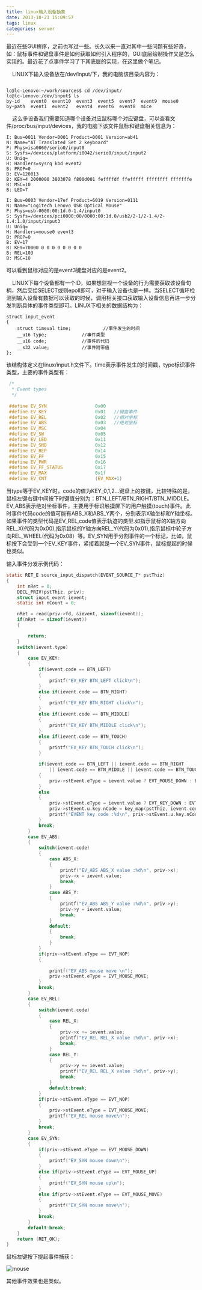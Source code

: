```yaml
---
title: linux输入设备抽象
date: 2013-10-21 15:09:57
tags: linux
categories: server
---
```


最近在些GUI程序，之前也写过一些。长久以来一直对其中一些问题有些好奇，如：鼠标事件和键盘事件是如何获取如何引入程序的，GUI底层绘制操作又是怎么实现的。最近花了点事件学习了下其底层的实现，在这里做个笔记。

<!-- more -->

    LINUX下输入设备放在/dev/input/下，我的电脑该目录内容为：

```shell

lc@lc-Lenovo:~/work/sources$ cd /dev/input/
lc@lc-Lenovo:/dev/input$ ls
by-id    event0  event10  event3  event5  event7  event9  mouse0
by-path  event1  event2   event4  event6  event8  mice

```

    这么多设备我们需要知道哪个设备对应鼠标哪个对应键盘，可以查看文件/proc/bus/input/devices，我的电脑下该文件鼠标和键盘相关信息为：

```shell  
I: Bus=0011 Vendor=0001 Product=0001 Version=ab41
N: Name="AT Translated Set 2 keyboard"
P: Phys=isa0060/serio0/input0
S: Sysfs=/devices/platform/i8042/serio0/input/input2
U: Uniq=
H: Handlers=sysrq kbd event2 
B: PROP=0
B: EV=120013
B: KEY=4 2000000 3803078 f800d001 feffffdf ffefffff ffffffff fffffffe
B: MSC=10
B: LED=7

I: Bus=0003 Vendor=17ef Product=6019 Version=0111
N: Name="Logitech Lenovo USB Optical Mouse"
P: Phys=usb-0000:00:1d.0-1.4/input0
S: Sysfs=/devices/pci0000:00/0000:00:1d.0/usb2/2-1/2-1.4/2-1.4:1.0/input/input3
U: Uniq=
H: Handlers=mouse0 event3 
B: PROP=0
B: EV=17
B: KEY=70000 0 0 0 0 0 0 0 0
B: REL=103
B: MSC=10
```

可以看到鼠标对应的是event3键盘对应的是event2。

    LINUX下每个设备都有一个ID，如果想监视一个设备的行为需要获取该设备句柄，然后交给SELECT或则epoll即可，对于输入设备也是一样。当SELECT循环检测到输入设备有数据可以读取的时候，调用相关接口获取输入设备信息再进一步分发判断具体的事件类型即可。LINUX下相关的数据结构为：

```shell
struct input_event 
{
    struct timeval time;  	        //事件发生的时间
    __u16 type; 			//事件类型
    __u16 code; 			//事件的代码
    __s32 value;			//事件附带值
};
```

该结构体定义在linux/input.h文件下。time表示事件发生的时间戳，type标识事件类型，主要的事件类型有：

```c
 /*
  * Event types
  */
 
 #define EV_SYN                  0x00
 #define EV_KEY                  0x01	//键盘事件
 #define EV_REL                  0x02	//相对坐标
 #define EV_ABS                  0x03	//绝对坐标
 #define EV_MSC                  0x04
 #define EV_SW                   0x05
 #define EV_LED                  0x11
 #define EV_SND                  0x12
 #define EV_REP                  0x14
 #define EV_FF                   0x15
 #define EV_PWR                  0x16
 #define EV_FF_STATUS            0x17
 #define EV_MAX                  0x1f
 #define EV_CNT                  (EV_MAX+1)
```

当type等于EV_KEY时，code的值为KEY_0,1,2...键盘上的按键，比较特殊的是，鼠标左键右键中间按下时键值分别为：BTN_LEFT/BTN_RIGHT/BTN_MIDDLE。EV_ABS表示绝对坐标事件，主要用于标识触摸屏下的用户触摸(touch)事件。此时事件代码code的值可能有ABS_X和ABS_Y两个，分别表示X轴坐标和Y轴坐标。如果事件的类型代码是EV_REL,code值表示轨迹的类型.如指示鼠标的X轴方向REL_X(代码为0x00),指示鼠标的Y轴方向REL_Y(代码为0x01),指示鼠标中轮子方向REL_WHEEL(代码为0x08）等。EV_SYN用于分割事件的一个标记，比如，鼠标按下会受到一个EV_KEY事件，紧接着就是一个EV_SYN事件，鼠标提起的时候也类似。

输入事件分发示例代码：

```c
static RET_E source_input_dispatch(EVENT_SOURCE_T* pstThiz)
{
	int nRet = 0;
	DECL_PRIV(pstThiz, priv);
	struct input_event ievent;
	static int nCount = 0;

	nRet = read(priv->fd, &ievent, sizeof(ievent));
	if(nRet != sizeof(ievent))
	{

		return;
	}	
	switch(ievent.type)
	{
		case EV_KEY:
		{
			if(ievent.code == BTN_LEFT)
			{
				printf("EV_KEY BTN_LEFT click\n");
			}
			else if(ievent.code == BTN_RIGHT)
			{
				printf("EV_KEY BTN_RIGHT click\n");
			}
			else if(ievent.code == BTN_MIDDLE)
			{
				printf("EV_KEY BTN_MIDDLE click\n");
			}
			else if(ievent.code == BTN_TOUCH)
			{
				printf("EV_KEY BTN_TOUCH click\n");
			}

			if(ievent.code == BTN_LEFT || ievent.code == BTN_RIGHT
				|| ievent.code == BTN_MIDDLE || ievent.code == BTN_TOUCH)
			{
				priv->stEvent.eType = ievent.value ? EVT_MOUSE_DOWN : EVT_MOUSE_UP;
			}
			else
			{
				priv->stEvent.eType = ievent.value ? EVT_KEY_DOWN : EVT_KEY_UP;
				priv->stEvent.u.key.nCode = key_map(pstThiz, ievent.code);
				printf("EVENT key code :%d\n", priv->stEvent.u.key.nCode);
			}
			break;
		}
		case EV_ABS:
		{
			switch(ievent.code)
			{
				case ABS_X:
				{
					printf("EV_ABS ABS_X value :%d\n", priv->x);
					priv->x = ievent.value;
					break;
				}
				case ABS_Y:
				{
					printf("EV_ABS ABS_Y value :%d\n", priv->y);
					priv->y = ievent.value;
					break;
				}
				default:
				{
					break;
				}
			}
			if(priv->stEvent.eType == EVT_NOP)
			{
				
				printf("EV_ABS mouse move \n");
				priv->stEvent.eType = EVT_MOUSE_MOVE;
			}
			break;
		}
		case EV_REL:
		{
			switch(ievent.code)
			{
				case REL_X:
				{
					priv->x += ievent.value;
					printf("EV_REL REL_X value :%d\n", priv->x);
					break;
				}
				case REL_Y:
				{
					priv->y += ievent.value;
					printf("EV_REL REL_X value :%d\n", priv->y);
					break;
				}
				default:break;
			}
			if(priv->stEvent.eType == EVT_NOP)
			{
				priv->stEvent.eType = EVT_MOUSE_MOVE;
				printf("EV_REL mouse move\n");
			}
			break;
		}
		case EV_SYN:
		{
			if(priv->stEvent.eType == EVT_MOUSE_DOWN)
			{
				printf("EV_SYN mouse down\n");
			}
			else if(priv->stEvent.eType == EVT_MOUSE_UP)
			{	
				printf("EV_SYN mouse up\n");
			}
			else if(priv->stEvent.eType == EVT_MOUSE_MOVE)
			{	
				printf("EV_SYN mouse move\n");
			}
			break;
		}
		default:break;
	}
	return (RET_OK);
}
```

鼠标左键按下提起事件捕获：

![mouse](/images/linux-mouse.png)

其他事件效果也是类似。
